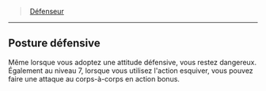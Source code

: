 ﻿---
!GenericItem
Name: Posture défensive
Id: fighter_defender_hd.md#posture-défensive
ParentLink: fighter_defender_hd.md#défenseur
ParentName: Défenseur
NameLevel: 2
Attributes: {}
---
> [Défenseur](hd_fighter_defender.md)

---

## Posture défensive

Même lorsque vous adoptez une attitude défensive, vous restez dangereux. Également au niveau 7, lorsque vous utilisez l'action esquiver, vous pouvez faire une attaque au corps-à-corps en action bonus.

